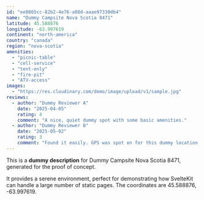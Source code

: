 ```yaml
---
id: "ee0865cc-82b2-4e76-a08d-aaae97330db4"
name: "Dummy Campsite Nova Scotia 8471"
latitude: 45.588876
longitude: -63.997619
continent: "north-america"
country: "canada"
region: "nova-scotia"
amenities:
  - "picnic-table"
  - "cell-service"
  - "tent-only"
  - "fire-pit"
  - "ATV-access"
images:
  - "https://res.cloudinary.com/demo/image/upload/v1/sample.jpg"
reviews:
  - author: "Dummy Reviewer A"
    date: "2025-04-05"
    rating: 4
    comment: "A nice, quiet dummy spot with some basic amenities."
  - author: "Dummy Reviewer B"
    date: "2025-05-02"
    rating: 3
    comment: "Found it easily. GPS was spot on for this dummy location."
---
```


This is a **dummy description** for Dummy Campsite Nova Scotia 8471, generated for the proof of concept.

It provides a serene environment, perfect for demonstrating how SvelteKit can handle a large number of static pages. The coordinates are 45.588876, -63.997619.
